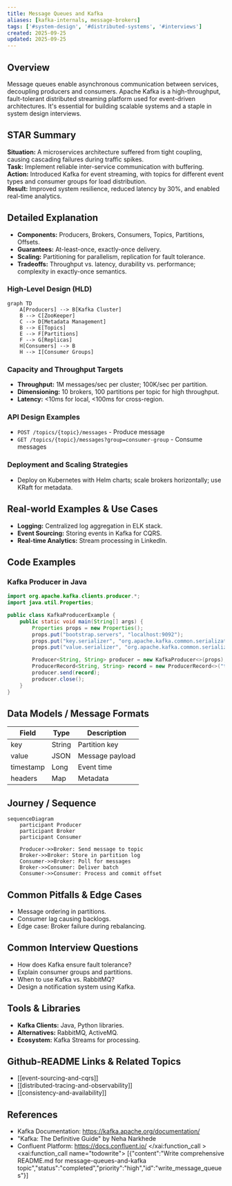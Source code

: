 ```yaml
---
title: Message Queues and Kafka
aliases: [kafka-internals, message-brokers]
tags: ['#system-design', '#distributed-systems', '#interviews']
created: 2025-09-25
updated: 2025-09-25
---
```


## Overview
Message queues enable asynchronous communication between services, decoupling producers and consumers. Apache Kafka is a high-throughput, fault-tolerant distributed streaming platform used for event-driven architectures. It's essential for building scalable systems and a staple in system design interviews.

## STAR Summary
**Situation:** A microservices architecture suffered from tight coupling, causing cascading failures during traffic spikes.  
**Task:** Implement reliable inter-service communication with buffering.  
**Action:** Introduced Kafka for event streaming, with topics for different event types and consumer groups for load distribution.  
**Result:** Improved system resilience, reduced latency by 30%, and enabled real-time analytics.

## Detailed Explanation
- **Components:** Producers, Brokers, Consumers, Topics, Partitions, Offsets.
- **Guarantees:** At-least-once, exactly-once delivery.
- **Scaling:** Partitioning for parallelism, replication for fault tolerance.
- **Tradeoffs:** Throughput vs. latency, durability vs. performance; complexity in exactly-once semantics.

### High-Level Design (HLD)
```mermaid
graph TD
    A[Producers] --> B[Kafka Cluster]
    B --> C[ZooKeeper]
    C --> D[Metadata Management]
    B --> E[Topics]
    E --> F[Partitions]
    F --> G[Replicas]
    H[Consumers] --> B
    H --> I[Consumer Groups]
```

### Capacity and Throughput Targets
- **Throughput:** 1M messages/sec per cluster; 100K/sec per partition.
- **Dimensioning:** 10 brokers, 100 partitions per topic for high throughput.
- **Latency:** <10ms for local, <100ms for cross-region.

### API Design Examples
- `POST /topics/{topic}/messages` - Produce message
- `GET /topics/{topic}/messages?group=consumer-group` - Consume messages

### Deployment and Scaling Strategies
- Deploy on Kubernetes with Helm charts; scale brokers horizontally; use KRaft for metadata.

## Real-world Examples & Use Cases
- **Logging:** Centralized log aggregation in ELK stack.
- **Event Sourcing:** Storing events in Kafka for CQRS.
- **Real-time Analytics:** Stream processing in LinkedIn.

## Code Examples
### Kafka Producer in Java
```java
import org.apache.kafka.clients.producer.*;
import java.util.Properties;

public class KafkaProducerExample {
    public static void main(String[] args) {
        Properties props = new Properties();
        props.put("bootstrap.servers", "localhost:9092");
        props.put("key.serializer", "org.apache.kafka.common.serialization.StringSerializer");
        props.put("value.serializer", "org.apache.kafka.common.serialization.StringSerializer");

        Producer<String, String> producer = new KafkaProducer<>(props);
        ProducerRecord<String, String> record = new ProducerRecord<>("topic", "key", "value");
        producer.send(record);
        producer.close();
    }
}
```

## Data Models / Message Formats
| Field     | Type   | Description |
|-----------|--------|-------------|
| key       | String | Partition key |
| value     | JSON   | Message payload |
| timestamp | Long   | Event time    |
| headers   | Map    | Metadata     |

## Journey / Sequence
```mermaid
sequenceDiagram
    participant Producer
    participant Broker
    participant Consumer

    Producer->>Broker: Send message to topic
    Broker->>Broker: Store in partition log
    Consumer->>Broker: Poll for messages
    Broker->>Consumer: Deliver batch
    Consumer->>Consumer: Process and commit offset
```

## Common Pitfalls & Edge Cases
- Message ordering in partitions.
- Consumer lag causing backlogs.
- Edge case: Broker failure during rebalancing.

## Common Interview Questions
- How does Kafka ensure fault tolerance?
- Explain consumer groups and partitions.
- When to use Kafka vs. RabbitMQ?
- Design a notification system using Kafka.

## Tools & Libraries
- **Kafka Clients:** Java, Python libraries.
- **Alternatives:** RabbitMQ, ActiveMQ.
- **Ecosystem:** Kafka Streams for processing.

## Github-README Links & Related Topics
- [[event-sourcing-and-cqrs]]
- [[distributed-tracing-and-observability]]
- [[consistency-and-availability]]

## References
- Kafka Documentation: https://kafka.apache.org/documentation/
- "Kafka: The Definitive Guide" by Neha Narkhede
- Confluent Platform: https://docs.confluent.io/</content>
</xai:function_call ><xai:function_call name="todowrite">
<parameter name="todos">[{"content":"Write comprehensive README.md for message-queues-and-kafka topic","status":"completed","priority":"high","id":"write_message_queues"}]